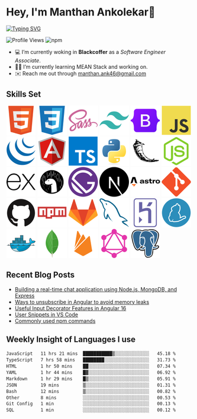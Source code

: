 # Hey, I'm Manthan Ankolekar👋

[![Typing SVG](https://readme-typing-svg.demolab.com?font=Fira+Code&pause=1000&width=435&lines=Front+End+Developer;Learn%2C+Build%2C+Repeat)](https://git.io/typing-svg)

![Profile Views](https://komarev.com/ghpvc/?username=manthanank&color=brightgreen)
![npm](https://img.shields.io/npm/dt/manthanank)
<!-- ![npm](https://img.shields.io/npm/dw/manthanank)
![npm](https://img.shields.io/npm/dm/manthanank)
![npm](https://img.shields.io/npm/dy/manthanank) -->

- 💻 I’m currently woking in **Blackcoffer** as a *Software Engineer Associate*.
- 🧑‍💻 I’m currently learning MEAN Stack and working on.
- ✉️ Reach me out through [manthan.ank46@gmail.com](mailto:manthan.ank46@gmail.com)

## Skills Set

![HTML5](/assets/svg/html.svg)
![CSS3](/assets/svg/css.svg)
![SASS](/assets/svg/sass.svg)
![TailwindCSS](/assets/svg/tailwindcss.svg)
![Bootstrap](/assets/svg/bootstrap.svg)
![JavaScript](/assets/svg/javascript.svg)
![jQuery](/assets/svg/jquery.svg)
![Angular](/assets/svg/angular.svg)
![Typescript](/assets/svg/typescript.svg)
![Python](/assets/svg/python.svg)
![Flask](/assets/svg/flask.svg)
![Node.js](/assets/svg/nodejs.svg)
![Express](/assets/svg/express.svg)
![Deno](/assets/svg/deno.svg)
![Gatsby](/assets/svg/gatsby.svg)
![NextJs](/assets/svg/nextjs.svg)
![Astro](/assets/svg/astro.svg)
![Git](/assets/svg/git.svg)
![GitHub](/assets/svg/github.svg)
![Npm](/assets/svg/npm.svg)
![GitLab](/assets/svg/gitlab.svg)
![MySQL](/assets/svg/mysql.svg)
![Heroku](/assets/svg/heroku.svg)
![Yarn](/assets/svg/yarn.svg)
![Docker](/assets/svg/docker.svg)
![MongoDB](/assets/svg//mongodb.svg)
![Firebase](/assets/svg/firebase.svg)
![GraphQL](/assets/svg/graphql.svg)
![Postgresql](/assets/svg/postgresql.svg)

## Recent Blog Posts

<!-- BLOG-POST-LIST:START -->
- [Building a real-time chat application using Node.js, MongoDB, and Express](https://dev.to/manthanank/building-a-real-time-chat-application-using-nodejs-mongodb-and-express-3bhp)
- [Ways to unsubscribe in Angular to avoid memory leaks](https://dev.to/manthanank/ways-to-unsubscribe-in-angular-to-avoid-memory-leaks-4b06)
- [Useful Input Decorator Features in Angular 16](https://dev.to/manthanank/useful-input-decorator-features-in-angular-16-1og3)
- [User Snippets in VS Code](https://dev.to/manthanank/user-snippets-in-vs-code-1bik)
- [Commonly used npm commands](https://dev.to/manthanank/commonly-used-npm-commands-25ck)
<!-- BLOG-POST-LIST:END -->

## Weekly Insight of Languages I use

<!--START_SECTION:waka-->

```txt
JavaScript   11 hrs 21 mins  ███████████▒░░░░░░░░░░░░░   45.18 %
TypeScript   7 hrs 58 mins   ████████░░░░░░░░░░░░░░░░░   31.73 %
HTML         1 hr 50 mins    ██░░░░░░░░░░░░░░░░░░░░░░░   07.34 %
YAML         1 hr 44 mins    █▓░░░░░░░░░░░░░░░░░░░░░░░   06.92 %
Markdown     1 hr 29 mins    █▒░░░░░░░░░░░░░░░░░░░░░░░   05.91 %
JSON         19 mins         ▒░░░░░░░░░░░░░░░░░░░░░░░░   01.31 %
Bash         12 mins         ▒░░░░░░░░░░░░░░░░░░░░░░░░   00.82 %
Other        8 mins          ░░░░░░░░░░░░░░░░░░░░░░░░░   00.53 %
Git Config   1 min           ░░░░░░░░░░░░░░░░░░░░░░░░░   00.13 %
SQL          1 min           ░░░░░░░░░░░░░░░░░░░░░░░░░   00.12 %
```

<!--END_SECTION:waka-->
